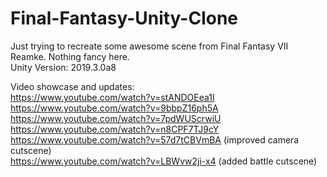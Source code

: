 # Final-Fantasy-Unity-Clone
 Just trying to recreate some awesome scene from Final Fantasy VII Reamke. Nothing fancy here.   
 Unity Version: 2019.3.0a8
 
 Video showcase and updates:  
 https://www.youtube.com/watch?v=stANDOEea1I   
 https://www.youtube.com/watch?v=9bbpZ16ph5A  
 https://www.youtube.com/watch?v=7pdWUScrwiU    
 https://www.youtube.com/watch?v=n8CPF7TJ9cY  
 https://www.youtube.com/watch?v=57d7tCBVmBA (improved camera cutscene)  
 https://www.youtube.com/watch?v=LBWvw2ji-x4 (added battle cutscene)
